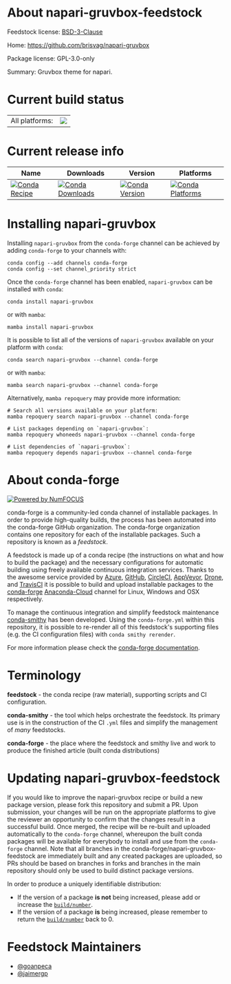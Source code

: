 About napari-gruvbox-feedstock
==============================

Feedstock license: [BSD-3-Clause](https://github.com/conda-forge/napari-gruvbox-feedstock/blob/main/LICENSE.txt)

Home: https://github.com/brisvag/napari-gruvbox

Package license: GPL-3.0-only

Summary: Gruvbox theme for napari.

Current build status
====================


<table><tr><td>All platforms:</td>
    <td>
      <a href="https://dev.azure.com/conda-forge/feedstock-builds/_build/latest?definitionId=19068&branchName=main">
        <img src="https://dev.azure.com/conda-forge/feedstock-builds/_apis/build/status/napari-gruvbox-feedstock?branchName=main">
      </a>
    </td>
  </tr>
</table>

Current release info
====================

| Name | Downloads | Version | Platforms |
| --- | --- | --- | --- |
| [![Conda Recipe](https://img.shields.io/badge/recipe-napari--gruvbox-green.svg)](https://anaconda.org/conda-forge/napari-gruvbox) | [![Conda Downloads](https://img.shields.io/conda/dn/conda-forge/napari-gruvbox.svg)](https://anaconda.org/conda-forge/napari-gruvbox) | [![Conda Version](https://img.shields.io/conda/vn/conda-forge/napari-gruvbox.svg)](https://anaconda.org/conda-forge/napari-gruvbox) | [![Conda Platforms](https://img.shields.io/conda/pn/conda-forge/napari-gruvbox.svg)](https://anaconda.org/conda-forge/napari-gruvbox) |

Installing napari-gruvbox
=========================

Installing `napari-gruvbox` from the `conda-forge` channel can be achieved by adding `conda-forge` to your channels with:

```
conda config --add channels conda-forge
conda config --set channel_priority strict
```

Once the `conda-forge` channel has been enabled, `napari-gruvbox` can be installed with `conda`:

```
conda install napari-gruvbox
```

or with `mamba`:

```
mamba install napari-gruvbox
```

It is possible to list all of the versions of `napari-gruvbox` available on your platform with `conda`:

```
conda search napari-gruvbox --channel conda-forge
```

or with `mamba`:

```
mamba search napari-gruvbox --channel conda-forge
```

Alternatively, `mamba repoquery` may provide more information:

```
# Search all versions available on your platform:
mamba repoquery search napari-gruvbox --channel conda-forge

# List packages depending on `napari-gruvbox`:
mamba repoquery whoneeds napari-gruvbox --channel conda-forge

# List dependencies of `napari-gruvbox`:
mamba repoquery depends napari-gruvbox --channel conda-forge
```


About conda-forge
=================

[![Powered by
NumFOCUS](https://img.shields.io/badge/powered%20by-NumFOCUS-orange.svg?style=flat&colorA=E1523D&colorB=007D8A)](https://numfocus.org)

conda-forge is a community-led conda channel of installable packages.
In order to provide high-quality builds, the process has been automated into the
conda-forge GitHub organization. The conda-forge organization contains one repository
for each of the installable packages. Such a repository is known as a *feedstock*.

A feedstock is made up of a conda recipe (the instructions on what and how to build
the package) and the necessary configurations for automatic building using freely
available continuous integration services. Thanks to the awesome service provided by
[Azure](https://azure.microsoft.com/en-us/services/devops/), [GitHub](https://github.com/),
[CircleCI](https://circleci.com/), [AppVeyor](https://www.appveyor.com/),
[Drone](https://cloud.drone.io/welcome), and [TravisCI](https://travis-ci.com/)
it is possible to build and upload installable packages to the
[conda-forge](https://anaconda.org/conda-forge) [Anaconda-Cloud](https://anaconda.org/)
channel for Linux, Windows and OSX respectively.

To manage the continuous integration and simplify feedstock maintenance
[conda-smithy](https://github.com/conda-forge/conda-smithy) has been developed.
Using the ``conda-forge.yml`` within this repository, it is possible to re-render all of
this feedstock's supporting files (e.g. the CI configuration files) with ``conda smithy rerender``.

For more information please check the [conda-forge documentation](https://conda-forge.org/docs/).

Terminology
===========

**feedstock** - the conda recipe (raw material), supporting scripts and CI configuration.

**conda-smithy** - the tool which helps orchestrate the feedstock.
                   Its primary use is in the construction of the CI ``.yml`` files
                   and simplify the management of *many* feedstocks.

**conda-forge** - the place where the feedstock and smithy live and work to
                  produce the finished article (built conda distributions)


Updating napari-gruvbox-feedstock
=================================

If you would like to improve the napari-gruvbox recipe or build a new
package version, please fork this repository and submit a PR. Upon submission,
your changes will be run on the appropriate platforms to give the reviewer an
opportunity to confirm that the changes result in a successful build. Once
merged, the recipe will be re-built and uploaded automatically to the
`conda-forge` channel, whereupon the built conda packages will be available for
everybody to install and use from the `conda-forge` channel.
Note that all branches in the conda-forge/napari-gruvbox-feedstock are
immediately built and any created packages are uploaded, so PRs should be based
on branches in forks and branches in the main repository should only be used to
build distinct package versions.

In order to produce a uniquely identifiable distribution:
 * If the version of a package **is not** being increased, please add or increase
   the [``build/number``](https://docs.conda.io/projects/conda-build/en/latest/resources/define-metadata.html#build-number-and-string).
 * If the version of a package **is** being increased, please remember to return
   the [``build/number``](https://docs.conda.io/projects/conda-build/en/latest/resources/define-metadata.html#build-number-and-string)
   back to 0.

Feedstock Maintainers
=====================

* [@goanpeca](https://github.com/goanpeca/)
* [@jaimergp](https://github.com/jaimergp/)

